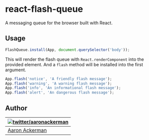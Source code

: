 # react-flash-queue

A messaging queue for the browser built with React.

## Usage

```js
FlashQueue.install(App, document.querySelector('body'));
```

This will render the flash queue with `React.renderComponent` into the provided element. And a `flash` method will be installed into the first argument.

```js
App.flash('notice', 'A friendly flash message');
App.flash('warning', 'A warning flash message');
App.flash('info', 'An informational flash message');
App.flash('alert', 'An dangerous flash message');
```

## Author

| [![twitter/_aaronackerman_](http://gravatar.com/avatar/c73ff9c7e654647b2b339d9e08b52143?s=70)](http://twitter.com/_aaronackerman_ "Follow @_aaronackerman_ on Twitter") |
|---|
| [Aaron Ackerman](https://twitter.com/_aaronackerman_) |

